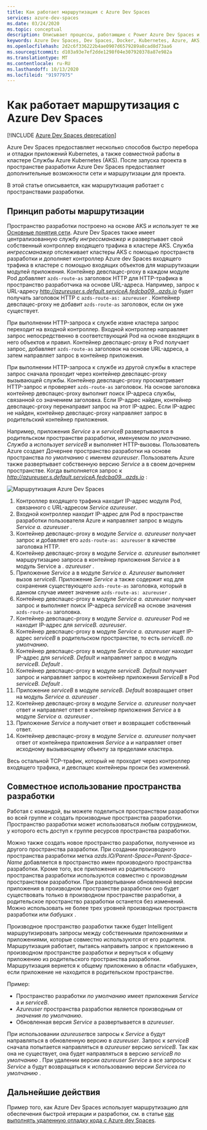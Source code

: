 ```yaml
---
title: Как работает маршрутизация с Azure Dev Spaces
services: azure-dev-spaces
ms.date: 03/24/2020
ms.topic: conceptual
description: Описывает процессы, работающие с Power Azure Dev Spaces и принцип работы маршрутизации.
keywords: Azure Dev Spaces, Dev Spaces, Docker, Kubernetes, Azure, AKS, Служба Azure Kubernetes, контейнеры
ms.openlocfilehash: 2d2c6f336222b4ae0907d6579289a8cad8d73aa6
ms.sourcegitcommit: d103a93e7ef2dde1298f04e307920378a87e982a
ms.translationtype: MT
ms.contentlocale: ru-RU
ms.lasthandoff: 10/13/2020
ms.locfileid: "91977975"
---
```

# <a name="how-routing-works-with-azure-dev-spaces"></a>Как работает маршрутизация с Azure Dev Spaces

[!INCLUDE [Azure Dev Spaces deprecation](../../includes/dev-spaces-deprecation.md)]

Azure Dev Spaces предоставляет несколько способов быстро перебора и отладки приложений Kubernetes, а также совместной работы в кластере Службы Azure Kubernetes (AKS). После запуска проекта в пространстве разработки Azure Dev Spaces предоставляет дополнительные возможности сети и маршрутизации для проекта.

В этой статье описывается, как маршрутизация работает с пространствами разработки.

## <a name="how-routing-works"></a>Принцип работы маршрутизации

Пространство разработки построено на основе AKS и использует те же [Основные понятия сети](../aks/concepts-network.md). Azure Dev Spaces также имеет централизованную службу *ингрессманажер* и развертывает свой собственный контроллер входящего трафика в кластере AKS. Служба *ингрессманажер* отслеживает кластеры AKS с помощью пространств разработки и дополняет контроллер Azure dev Spaces входящего трафика в кластере с помощью входящих объектов для маршрутизации модулей приложения. Контейнер девспацес-proxy в каждом модуле Pod добавляет `azds-route-as` заголовок HTTP для HTTP-трафика в пространство разработчика на основе URL-адреса. Например, запрос к URL-адресу *http://azureuser.s.default.serviceA.fedcba09...azds.io* будет получать заголовок HTTP с `azds-route-as: azureuser` . Контейнер девспацес-proxy не добавит `azds-route-as` заголовок, если он уже существует.

При выполнении HTTP-запроса к службе извне кластера запрос переходит на входной контроллер. Входной контроллер направляет запрос непосредственно в соответствующий Pod на основе входящих в него объектов и правил. Контейнер девспацес-proxy в Pod получает запрос, добавляет `azds-route-as` заголовок на основе URL-адреса, а затем направляет запрос в контейнер приложения.

При выполнении HTTP-запроса к службе из другой службы в кластере запрос сначала проходит через контейнер девспацес-proxy вызывающей службы. Контейнер девспацес-proxy просматривает HTTP-запрос и проверяет `azds-route-as` заголовок. На основе заголовка контейнер девспацес-proxy выполнит поиск IP-адреса службы, связанной со значением заголовка. Если IP-адрес найден, контейнер девспацес-proxy перенаправит запрос на этот IP-адрес. Если IP-адрес не найден, контейнер девспацес-proxy направляет запрос в родительский контейнер приложения.

Например, приложения *Service* a и *serviceB* развертываются в родительском пространстве разработки, именуемом *по умолчанию*. *Служба* a использует *serviceB* и выполняет HTTP-вызовы. Пользователь Azure создает Дочернее пространство разработки на основе пространства *по умолчанию* с именем *azureuser*. Пользователь Azure также развертывает собственную версию *Service* a в своем дочернем пространстве. Когда выполняется запрос к *http://azureuser.s.default.serviceA.fedcba09...azds.io* :

![Маршрутизация Azure Dev Spaces](media/how-dev-spaces-works/routing.svg)

1. Контроллер входящего трафика находит IP-адрес модуля Pod, связанного с URL-адресом *Service azureuser*.
1. Входной контроллер находит IP-адрес для Pod в пространстве разработки пользователя Azure и направляет запрос в модуль *Service a. azureuser* .
1. Контейнер девспацес-proxy в модуле *Service a. azureuser* получает запрос и добавляет его `azds-route-as: azureuser` в качестве заголовка HTTP.
1. Контейнер девспацес-proxy в модуле *Service a. azureuser* выполняет маршрутизацию запроса в контейнер приложения *Service* a в модуль Service a *. azureuser* .
1. Приложение *Service* a в модуле *Service a. Azureuser* выполняет вызов *serviceB*. Приложение *Service* a также содержит код для сохранения существующего `azds-route-as` заголовка, который в данном случае имеет значение `azds-route-as: azureuser` .
1. Контейнер девспацес-proxy в модуле *Service a. azureuser* получает запрос и выполняет поиск IP-адреса *serviceB* на основе значения `azds-route-as` заголовка.
1. Контейнер девспацес-proxy в модуле *Service a. azureuser* Pod не находит IP-адрес для *serviceB. azureuser*.
1. Контейнер девспацес-proxy в модуле *Service a. azureuser* ищет IP-адрес *serviceB* в родительском пространстве, то есть *serviceB. по умолчанию*.
1. Контейнер девспацес-proxy в модуле *Service a. azureuser* находит IP-адрес для *serviceB. Default* и направляет запрос в модуль *serviceB. Default* .
1. Контейнер девспацес-proxy в модуле *serviceB. Default* получает запрос и направляет запрос в контейнер приложения *ServiceB* в Pod *serviceB. Default* .
1. Приложение *serviceB* в модуле *serviceB. Default* возвращает ответ на модуль *Service a. azureuser* .
1. Контейнер девспацес-proxy в модуле *Service a. azureuser* получает ответ и направляет ответ в контейнер приложения *Service* a в модуле *Service a. azureuser* .
1. Приложение *Service* a получает ответ и возвращает собственный ответ.
1. Контейнер девспацес-proxy в модуле *Service a. azureuser* получает ответ от контейнера приложения *Service* a и направляет ответ исходному вызывающему объекту за пределами кластера.

Весь остальной TCP-трафик, который не проходит через контроллер входящего трафика, и девспацес контейнеры прокси без изменений.

## <a name="sharing-a-dev-space"></a>Совместное использование пространства разработки

Работая с командой, вы можете поделиться пространством разработки во всей группе и создать производные пространства разработки. Пространство разработки может использоваться любым сотрудником, у которого есть доступ к группе ресурсов пространства разработки.

Можно также создать новое пространство разработки, полученное из другого пространства разработки. При создании производного пространства разработки метка *azds.IO/Parent-Space=Parent-Space-Name* добавляется в пространство имен производного пространства разработки. Кроме того, все приложения из родительского пространства разработки используются совместно с производным пространством разработки. При развертывании обновленной версии приложения в производном пространстве разработки оно будет существовать только в производном пространстве разработки, а родительское пространство разработки останется без изменений. Можно использовать не более трех уровней производных пространств разработки или *бабушкх* .

Производное пространство разработки также будет Intelligent маршрутизировать запросы между собственными приложениями и приложениями, которые совместно используются от его родителя. Маршрутизация работает, пытаясь направить запрос к приложению в производном пространстве разработки и вернуться к общему приложению из родительского пространства разработки. Маршрутизация вернется к общему приложению в области «бабушке», если приложение не находится в родительском пространстве.

Пример:
* Пространство разработки *по умолчанию* имеет приложения *Service* a и *serviceB*.
* *Azureuser* пространства разработки является производным от *значения по умолчанию*.
* Обновленная версия *Service* a развертывается в *azureuser*.

При использовании *azureuser*все запросы к *Service* a будут направляться в обновленную версию в *azureuser*. Запрос к *serviceB* сначала попытается направляться в *azureuser* версию *serviceB*. Так как она не существует, она будет направляться в версию *serviceB* *по умолчанию* . При удалении версии *azureuser* *Service* a все запросы к *Service* a будут возвращаться к использованию версии *Service*a *по умолчанию* .

## <a name="next-steps"></a>Дальнейшие действия

Пример того, как Azure Dev Spaces использует маршрутизацию для обеспечения быстрой итерации и разработки, см. в статье [как выполнять удаленную отладку кода с Azure dev Spaces][how-it-works-remote-debugging].


[how-it-works-remote-debugging]: how-dev-spaces-works-remote-debugging.md